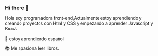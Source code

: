 ### Hi there 👋
Hola soy programadora front-end,Actualmente estoy aprendiendo y creando proyectos con Html y CSS y empezando a aprender Javascript y React
<br>
<br>
:memo:	estoy aprendiendo español

:books: Me apasiona leer libros.

